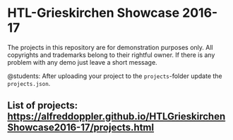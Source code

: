 # HTL-Grieskirchen Showcase 2016-17

The projects in this repository are for demonstration purposes only. 
All copyrights and trademarks belong to their rightful owner.
If there is any problem with any demo just leave a short message.


@students:
After uploading your project to the ```projects```-folder update the ```projects.json```.

## List of projects: https://alfreddoppler.github.io/HTLGrieskirchenShowcase2016-17/projects.html